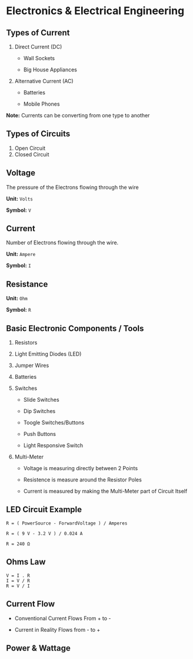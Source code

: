 # Electronics & Electrical Engineering

## Types of Current

1. Direct Current (DC)
	
	- Wall Sockets

	- Big House Appliances

2. Alternative Current (AC)

	- Batteries

	- Mobile Phones

**Note:** Currents can be converting from one type to another

## Types of Circuits

1. Open Circuit
2. Closed Circuit

## Voltage

The pressure of the Electrons flowing through the wire

**Unit:** `Volts`

**Symbol:** `V`

## Current 

Number of Electrons flowing through the wire.

**Unit:** `Ampere`

**Symbol:** `I`

## Resistance

**Unit:** `Ohm`

**Symbol:** `R`

## Basic Electronic Components / Tools

1. Resistors

2. Light Emitting Diodes (LED)

3. Jumper Wires

4. Batteries

5. Switches

	- Slide Switches

	- Dip Switches

	- Toogle Switches/Buttons

	- Push Buttons

	- Light Responsive Switch

6. Multi-Meter

	- Voltage is measuring directly between 2 Points

	- Resistence is measure around the Resistor Poles

	- Current is measured by making the Multi-Meter part of Circuit Itself

## LED Circuit Example

```
R = ( PowerSource - ForwardVoltage ) / Amperes

R = ( 9 V - 3.2 V ) / 0.024 A

R = 240 Ω
```

## Ohms Law

```
V = I . R
I = V / R
R = V / I
```

## Current Flow

- Conventional Current Flows From + to -

- Current in Reality Flows from - to +

## Power & Wattage



